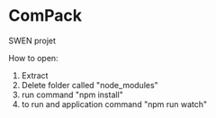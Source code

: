 # ComPack

SWEN projet

How to open:
1) Extract
2) Delete folder called "node_modules"
3) run command "npm install"
4) to run and application command "npm run watch"
